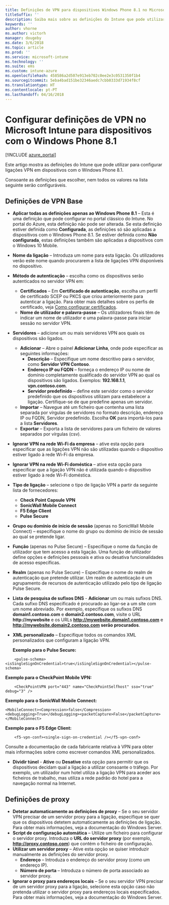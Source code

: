 ```yaml
---
title: Definições de VPN para dispositivos Windows Phone 8.1 no Microsoft Intune
titleSuffix: ''
description: Saiba mais sobre as definições do Intune que pode utilizar para configurar ligações VPN em dispositivos com o Windows Phone 8.1.
keywords: ''
author: vhorne
ms.author: victorh
manager: dougeby
ms.date: 3/6/2018
ms.topic: article
ms.prod: ''
ms.service: microsoft-intune
ms.technology: ''
ms.suite: ems
ms.custom: intune-azure
ms.openlocfilehash: 458586a2d507e913eb702c0ee2e3c0531350f1b4
ms.sourcegitcommit: 5eba4bad151be32346aedc7cbb0333d71934f8cf
ms.translationtype: HT
ms.contentlocale: pt-PT
ms.lasthandoff: 04/16/2018
---
```

# <a name="configure-vpn-settings-in-microsoft-intune-for-devices-running-windows-phone-81"></a>Configurar definições de VPN no Microsoft Intune para dispositivos com o Windows Phone 8.1

[!INCLUDE [azure_portal](./includes/azure_portal.md)]

Este artigo mostra as definições do Intune que pode utilizar para configurar ligações VPN em dispositivos com o Windows Phone 8.1.


Consoante as definições que escolher, nem todos os valores na lista seguinte serão configuráveis.

## <a name="base-vpn-settings"></a>Definições de VPN Base

- **Aplicar todas as definições apenas ao Windows Phone 8.1** – Esta é uma definição que pode configurar no portal clássico do Intune. No portal do Azure, esta definição não pode ser alterada. Se esta definição estiver definida como **Configurada**, as definições só são aplicadas a dispositivos com o Windows Phone 8.1. Se estiver definida como **Não configurada**, estas definições também são aplicadas a dispositivos com o Windows 10 Mobile.
- **Nome da ligação** – Introduza um nome para esta ligação. Os utilizadores verão este nome quando procurarem a lista de ligações VPN disponíveis no dispositivo.
- **Método de autenticação** – escolha como os dispositivos serão autenticados no servidor VPN em:
    - **Certificados** – Em **Certificado de autenticação**, escolha um perfil de certificado SCEP ou PKCS que criou anteriormente para autenticar a ligação. Para obter mais detalhes sobre os perfis de certificado, veja [Como configurar certificados](certificates-configure.md).
    - **Nome de utilizador e palavra-passe** – Os utilizadores finais têm de indicar um nome de utilizador e uma palavra-passe para iniciar sessão no servidor VPN.
- **Servidores** – adicione um ou mais servidores VPN aos quais os dispositivos são ligados.
    - **Adicionar** – Abre o painel **Adicionar Linha**, onde pode especificar as seguintes informações:
        - **Descrição** – Especifique um nome descritivo para o servidor, como **Servidor VPN Contoso**.
        - **Endereço IP ou FQDN** – forneça o endereço IP ou nome de domínio completamente qualificado do servidor VPN ao qual os dispositivos são ligados. Exemplos: **192.168.1.1**, **vpn.contoso.com**.
        - **Servidor predefinido** – define este servidor como o servidor predefinido que os dispositivos utilizam para estabelecer a ligação. Certifique-se de que predefine apenas um servidor.
    - **Importar** – Navegue até um ficheiro que contenha uma lista separada por vírgulas de servidores no formato descrição, endereço IP ou FQDN, Servidor predefinido. Escolha **OK** para importá-los para a lista **Servidores**.
    - **Exportar** – Exporta a lista de servidores para um ficheiro de valores separados por vírgulas (csv).

- **Ignorar VPN na rede Wi-Fi da empresa** – ative esta opção para especificar que as ligações VPN não são utilizadas quando o dispositivo estiver ligado à rede Wi-Fi da empresa.
- **Ignorar VPN na rede Wi-Fi doméstica** – ative esta opção para especificar que a ligação VPN não é utilizada quando o dispositivo estiver ligado à rede Wi-Fi doméstica.

- **Tipo de ligação** – selecione o tipo de ligação VPN a partir da seguinte lista de fornecedores:
    - **Check Point Capsule VPN**
    - **SonicWall Mobile Connect**
    - **F5 Edge Client**
    - **Pulse Secure**

- **Grupo ou domínio de início de sessão** (apenas no SonicWall Mobile Connect) – especifique o nome do grupo ou domínio de início de sessão ao qual se pretende ligar.
- **Função** (apenas no Pulse Secure) – Especifique o nome da função de utilizador que tem acesso a esta ligação. Uma função de utilizador define opções e definições pessoais e ativa ou desativa funcionalidades de acesso específicas.
- **Realm** (apenas no Pulse Secure) – Especifique o nome do realm de autenticação que pretende utilizar. Um realm de autenticação é um agrupamento de recursos de autenticação utilizado pelo tipo de ligação Pulse Secure.

- **Lista de pesquisa de sufixos DNS** - **Adicionar** um ou mais sufixos DNS. Cada sufixo DNS especificado é procurado ao ligar-se a um site com um nome abreviado. Por exemplo, especifique os sufixos DNS **domain1.contoso.com** e **domain2.contoso.com**, visite o URL **http://mywebsite** e os URLs **http://mywebsite.domain1.contoso.com** e **http://mywebsite.domain2.contoso.com serão procurados**.

- **XML personalizado** – Especifique todos os comandos XML personalizados que configuram a ligação VPN.

    **Exemplo para o Pulse Secure:**

```
    <pulse-schema><isSingleSignOnCredential>true</isSingleSignOnCredential></pulse-schema>
```

**Exemplo para o CheckPoint Mobile VPN:**

```
    <CheckPointVPN port="443" name="CheckPointSelfhost" sso="true" debug="3" />
```

**Exemplo para o SonicWall Mobile Connect:**
```
<MobileConnect><Compression>false</Compression><debugLogging>True</debugLogging><packetCapture>False</packetCapture></MobileConnect>
```

**Exemplo para o F5 Edge Client:**
```
    <f5-vpn-conf><single-sign-on-credential /></f5-vpn-conf>
```

Consulte a documentação de cada fabricante relativa à VPN para obter mais informações sobre como escrever comandos XML personalizados.

- **Dividir túnel** - **Ative** ou **Desative** esta opção para permitir que os dispositivos decidam qual a ligação a utilizar consoante o tráfego. Por exemplo, um utilizador num hotel utiliza a ligação VPN para aceder aos ficheiros de trabalho, mas utiliza a rede padrão do hotel para a navegação normal na Internet.




## <a name="proxy-settings"></a>Definições de proxy

- **Detetar automaticamente as definições de proxy** – Se o seu servidor VPN precisar de um servidor proxy para a ligação, especifique se quer que os dispositivos detetem automaticamente as definições de ligação. Para obter mais informações, veja a documentação do Windows Server.
- **Script de configuração automática** – Utilize um ficheiro para configurar o servidor proxy. Introduza o **URL do servidor proxy** (por exemplo, **http://proxy.contoso.com**) que contém o ficheiro de configuração.
- **Utilizar um servidor proxy** – Ative esta opção se quiser introduzir manualmente as definições do servidor proxy.
    - **Endereço** – Introduza o endereço do servidor proxy (como um endereço IP).
    - **Número de porta** – Introduza o número de porta associado ao servidor proxy.
- **Ignorar o proxy para endereços locais** – Se o seu servidor VPN precisar de um servidor proxy para a ligação, selecione esta opção caso não pretenda utilizar o servidor proxy para endereços locais especificados. Para obter mais informações, veja a documentação do Windows Server.
